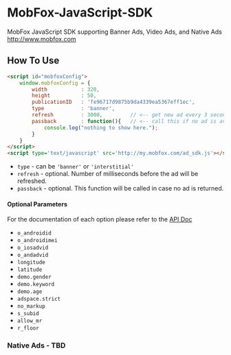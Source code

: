 MobFox-JavaScript-SDK
=====================

MobFox JavaScript SDK supporting Banner Ads, Video Ads, and Native Ads  http://www.mobfox.com


## How To Use

```html
<script id="mobfoxConfig">
    window.mobfoxConfig = {
        width           : 320,
        height          : 50,
        publicationID   : 'fe96717d9875b9da4339ea5367eff1ec',
        type            : 'banner',
        refresh         : 3000,         // <-- get new ad every 3 seconds
        passback        : function(){   // <-- call this if no ad is available
            console.log("nothing to show here.");
        }
    }
</script>
<script type='text/javascript' src='http://my.mobfox.com/ad_sdk.js'></script>

```

* ```type``` - can be ```'banner'``` or ```'interstitial'```
* ```refresh``` - optional. Number of milliseconds before the ad will be refreshed.
* ```passback``` - optional. This function will be called in case no ad is returned.

#### Optional Parameters

For the documentation of each option please refer to the [API Doc](http://dev.mobfox.com/index.php?title=Ad_Request_API)

 * ```o_androidid```
 * ```o_androidimei```
 * ```o_iosadvid```
 * ```o_andadvid```
 * ```longitude```
 * ```latitude```
 * ```demo.gender```
 * ```demo.keyword```
 * ```demo.age```
 * ```adspace.strict```
 * ```no_markup```
 * ```s_subid```
 * ```allow_mr```
 * ```r_floor```


### Native Ads - TBD
